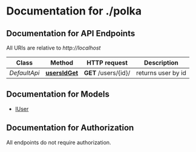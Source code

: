 # Documentation for ./polka

<a name="documentation-for-api-endpoints"></a>
## Documentation for API Endpoints

All URIs are relative to *http://localhost*

Class | Method | HTTP request | Description
------------ | ------------- | ------------- | -------------
*DefaultApi* | [**usersIdGet**](Apis/DefaultApi.md#usersidget) | **GET** /users/{id}/ |  returns user by id


<a name="documentation-for-models"></a>
## Documentation for Models

 - [IUser](.//Models/IUser.md)


<a name="documentation-for-authorization"></a>
## Documentation for Authorization

All endpoints do not require authorization.
